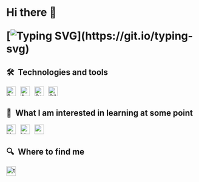 <h1 align="left">Hi there 👋
<!--<img src="https://github.com/blackcater/blackcater/raw/main/images/Hi.gif" alt="👋" height="32"/></h1>-->

[![Typing SVG](https://readme-typing-svg.demolab.com/?lines=Hello+world;Hello+world!)](https://git.io/typing-svg)

## 🛠  Technologies and tools

<a name="learning-now"></a>

[<img src="https://img.shields.io/badge/Python-282C34?logo=python&logoColor=3776AB" alt="Python logo" title="Python" height="25" />][tech_tools_anchor]
&nbsp;
[<img src="https://img.shields.io/badge/Arduino-282C34?logo=arduino&logoColor=00878F" alt="Arduino logo" title="Arduino" height="25" />][tech_tools_anchor]
&nbsp;
[<img src="https://img.shields.io/badge/C++-282C34?logo=cplusplus&logoColor=00599C" alt="C++" title="C++" height="25" />][tech_tools_anchor]
&nbsp;
[<img src="https://img.shields.io/badge/C_sharp-282C34?logo=sharp&logoColor=5C6AC4" alt="C#" title="C#" height="25" />][tech_tools_anchor]

<a name="learning-next"></a>

## 👾  What I am interested in learning at some point
[<img src="https://img.shields.io/badge/Unity-282C34?logo=unity&logoColor=FFFFFF" alt="Unity" title="Unity" height="25" />][tech_tools_anchor]
&nbsp;
[<img src="https://img.shields.io/badge/HTML-282C34?logo=html5&logoColor=E34F26" alt="html" title="html" height="25" />][tech_tools_anchor]
&nbsp;
[<img src="https://img.shields.io/badge/CSS-282C34?logo=css3&logoColor=1572B6" alt="css" title="css" height="25" />][tech_tools_anchor]

## 🔍  Where to find me

[<img src="https://img.shields.io/badge/Telegram-282C34?logo=telegram&logoColor=26A5E4" alt="tg logo" title="tg" height="25" />](https://t.me/nikolay9444)

[tech_tools_anchor]: #bonjour--
[learning_now_anchor]: #learning-now
[learning_next_anchor]: #learning-next

<!--
![](https://github-profile-summary-cards.vercel.app/api/cards/profile-details?username=NikolayBerezhnoy&theme=github_dark)
![](https://github-profile-summary-cards.vercel.app/api/cards/most-commit-language?username=NikolayBerezhnoy&theme=tokyonight)-->
